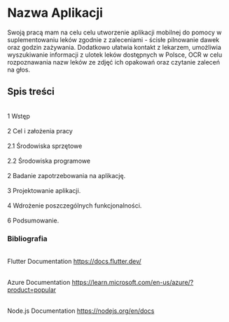 # Nazwa Aplikacji
Swoją pracą mam na celu celu utworzenie aplikacji mobilnej do pomocy w suplementowaniu leków zgodnie z zaleceniami - ścisłe pilnowanie dawek oraz godzin zażywania. Dodatkowo ułatwia kontakt z lekarzem, umożliwia wyszukiwanie informacji z ulotek leków dostępnych w Polsce, OCR w celu rozpoznawania nazw leków ze zdjęć ich opakowań oraz czytanie zaleceń na głos. 

## Spis treści
<br>1 Wstęp <br>
<br>2 Cel i założenia pracy<br>
<br>2.1 Środowiska sprzętowe<br>
<br>2.2 Środowiska programowe<br>
<br>2 Badanie zapotrzebowania na aplikację.<br>
<br>3 Projektowanie aplikacji.<br>
<br>4 Wdrożenie poszczególnych funkcjonalności.<br>
<br>6 Podsumowanie.<br>


### Bibliografia 

<br>Flutter Documentation https://docs.flutter.dev/ <br>

<br>Azure Documentation https://learn.microsoft.com/en-us/azure/?product=popular <br>

<br>Node.js Documentation https://nodejs.org/en/docs <br>
